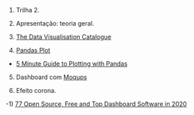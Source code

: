 1) Trilha 2.

2) Apresentação: teoria geral.

3) [The Data Visualisation Catalogue](https://datavizcatalogue.com/)

4) [Pandas Plot](https://pandas.pydata.org/pandas-docs/stable/user_guide/visualization.html)
- [5 Minute Guide to Plotting with Pandas](https://towardsdatascience.com/5-minute-guide-to-plotting-with-pandas-e8c0f40a1df4)

5) Dashboard com [Moqups](https://moqups.com/)

6) Efeito corona.

-1) [77 Open Source, Free and Top Dashboard Software in 2020](https://www.predictiveanalyticstoday.com/open-source-dashboard-software/)
